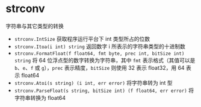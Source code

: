 # strconv

字符串与其它类型的转换

- `strconv.IntSize` 获取程序运行平台下 int 类型所占的位数
- `strconv.Itoa(i int) string` 返回数字 i 所表示的字符串类型的十进制数
- `strconv.FormatFloat(f float64, fmt byte, prec int, bitSize int) string` 将 64 位浮点型的数字转换为字符串，其中 `fmt` 表示格式（其值可以是 `b`、`e`、`f` 或 `g`），`prec` 表示精度，`bitSize` 则使用 32 表示 float32，用 64 表示 float64
- `strconv.Atoi(s string) (i int, err error)` 将字符串转为 int 型
- `strconv.ParseFloat(s string, bitSize int) (f float64, err error)` 将字符串转换为 float64

